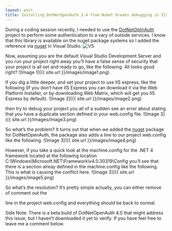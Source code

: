 ```yaml
---
layout: post
title: Installing DotNetOpenAuth 3.4 from NuGet breaks debugging in IIS Express
---
```


During a coding session recently, I needed to use the <a href="http://www.dotnetopenauth.net/" target="_blank">DotNetOptnAuth</a> project 
to perform some authentication to a vary of outside services. I know that this library is available on the 
nuget package systems so I added the reference via <a href="https://www.nuget.org/" >nuget</a> in 
Visual Studio. ![VS](images/image.png)

Now, assuming you are the default Visual Studio Development Server and you run your project right away 
you’ll have a false sense of security that your project is all set and ready to go, like the following. All 
looks good right?
![Image 1]({{ site.url }}/images/image1.png)

If you dig a little deeper, and set your project to use IIS express, like the following (If you don’t have 
IIS Express you can download it via the Web Platform Installer, or by downloading Web Matrix, which will get you 
IIS Express by default).
![Image 2]({{ site.url }}/images/image2.png)

then try to debug your project you all of a sudden see an error about stating that you have a duplicate 
section defined in your web.config file. 
![Image 3]({{ site.url }}/images/image3.png)


So what’s the problem? It turns out that when we added the <a href="http://www.nuget.org" target="_blank">nuget</a> package for DotNetOpenAuth, 
the package also adds a line to our project web.config like the following.
![Image 3]({{ site.url }}/images/image4.png)


However, if you take a quick look at the machine.config for the .NET 4 framework located at the following location 
C:\Windows\Microsoft.NET\Framework\v4.0.30319\Config you’ll see that there is a section alreay defined in the 
machine.config like the following. This is what is causing the conflict here.
![Image 3]({{ site.url }}/images/image5.png)

So what’s the resolution? It’s pretty simple actually, you can either remove of comment out the <section> 
line in the project web.config and everything should be back to normal.

Side Note: There is a beta build of DotNetOpenAuth 4.0 that might address this issue, but I haven’t 
downloaded it yet to verify. If you have feel free to leave me a comment below.

